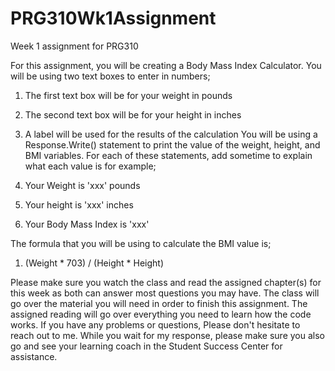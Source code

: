 # PRG310Wk1Assignment

Week 1 assignment for PRG310

For this assignment, you will be creating a Body Mass Index Calculator. You will be using two text boxes to enter in numbers;

  1. The first text box will be for your weight in pounds
  2. The second text box will be for your height in inches
  3. A label will be used for the results of the calculation
You will be using a Response.Write() statement to print the value of the weight, height, and BMI variables. For each of these
statements, add sometime to explain what each value is for example;

  1. Your Weight is 'xxx' pounds
  2. Your height is 'xxx' inches
  3. Your Body Mass Index is 'xxx'

The formula that you will be using to calculate the BMI value is;

  1. (Weight * 703) / (Height * Height)
  
Please make sure you watch the class and read the assigned chapter(s) for this week as both can answer most questions you may have. The
class will go over the material you will need in order to finish this assignment. The assigned reading will go over everything you need to
learn how the code works. If you have any problems or questions, Please don't hesitate to reach out to me. While you wait for my response,
please make sure you also go and see your learning coach in the Student Success Center for assistance.

